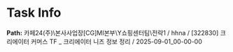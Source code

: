 # Task Info

**Path:** 카페24(주)\본사사업장\[CG]MI본부\Y쇼핑센터팀\전략1 / hhna / [322830] 크리에이터 커머스 TF _ 크리에이터 니즈 정보 정리 / 2025-09-01_00-00-00

